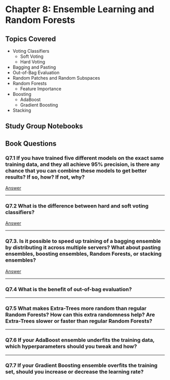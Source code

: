 # Chapter 8: Ensemble Learning and Random Forests

## Topics Covered

- Voting Classifiers
  - Soft Voting
  - Hard Voting
- Bagging and Pasting
- Out-of-Bag Evaluation
- Random Patches and Random Subspaces
- Random Forests
  - Feature Importance
- Boosting
  - AdaBoost
  - Gradient Boosting
- Stacking

## Study Group Notebooks

## Book Questions

### Q7.1 If you have trained five different models on the exact same training data, and they all achieve 95% precision, is there any chance that you can combine these models to get better results? If so, how? If not, why?

[Answer](q_7_1_ans.md)

***

### Q7.2 What is the difference between hard and soft voting classifiers?

[Answer](q_7_2_ans.md)

***

### Q7.3. Is it possible to speed up training of a bagging ensemble by distributing it across multiple servers? What about pasting ensembles, boosting ensembles, Random Forests, or stacking ensembles?

[Answer](q_7_3_ans.md)

***

### Q7.4 What is the benefit of out-of-bag evaluation?

***

### Q7.5 What makes Extra-Trees more random than regular Random Forests? How can this extra randomness help? Are Extra-Trees slower or faster than regular Random Forests?

***

### Q7.6 If your AdaBoost ensemble underfits the training data, which hyperparameters should you tweak and how?

***

### Q7.7 If your Gradient Boosting ensemble overfits the training set, should you increase or decrease the learning rate?

